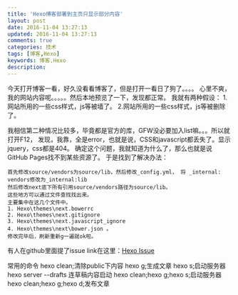 ```yaml
---
title: 'Hexo博客部署到主页只显示部分内容'
layout: post
date: 2016-11-04 13:27:13
updated: 2016-11-04 13:27:13
comments: true
categories: 技术
tags: [博客,Hexo]
keywords: 博客,Hexo
description: 
---
```



今天打开博客一看，好久没看看博客了，但是打开一看日了狗了。。。。
心里不爽，我的网站内容呢。。。。。然后本地预览了一下，发现都正常。
我就有两种假设：
1.网站所用的一些css样式，js等被墙了。
2.网站所用的一些css样式，js等被删除了。

我相信第二种情况比较多，毕竟都是官方的库，GFW没必要加入list嘛。。。所以就打开F12，
发现，我靠，全是error，也就是说，CSS和javascript都丢失了。显示jquery，css都是404。
确定这个问题，我就知道为什么了，那么也就是说GitHub Pages找不到某些资源了。
于是找到了解决办法：

```
首先修改source/vendors为source/lib，然后修改_config.yml， 将 _internal: vendors修改为_internal:lib 
然后修改next底下所有引用source/vendors路径为source/lib。
这些地方可以通过文件查找找出来。
主要集中在这几个文件中。
1. Hexo\themes\next.bowerrc 
2. Hexo\themes\next.gitignore 
3. Hexo\themes\next.javascript_ignore 
4. Hexo\themes\next\bower.json 。
修改完毕后，刷新重新g一遍就ok啦。 
```

有人在github里面提了issue
link在这里：[Hexo Issue](https://github.com/iissnan/hexo-theme-next/issues/1214)

常用的命令
hexo clean;清除public下内容
hexo g;生成文章
hexo s;启动服务器
hexo server --drafts  连草稿内容启动
hexo clean;hexo g;hexo s;启动服务器
hexo clean;hexo g;hexo d;发布文章
 
